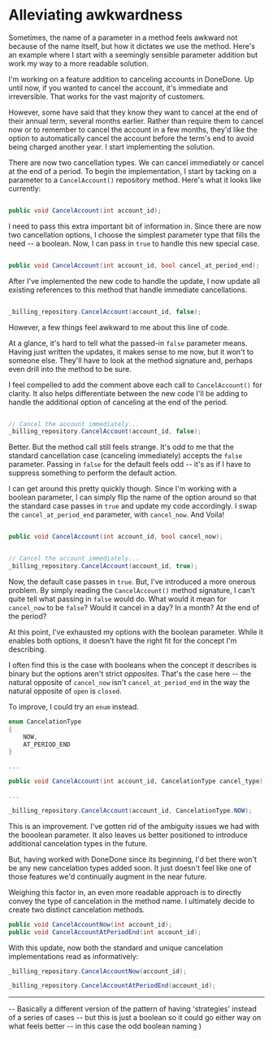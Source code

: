 # Alleviating awkwardness

Sometimes, the name of a parameter in a method feels awkward not because of the name itself, but how it dictates we use the method. Here's an example where I start with a seemingly sensible parameter addition but work my way to a more readable solution.

I'm working on a feature addition to canceling accounts in DoneDone. Up until now, if you wanted to cancel the account, it's immediate and irreversible. That works for the vast majority of customers.

However, some have said that they know they want to cancel at the end of their annual term, several months earlier. Rather than require them to cancel now or to remember to cancel the account in a few months, they'd like the option to automatically cancel the account before the term's end to avoid being charged another year. I start implementing the solution.

There are now two cancellation types. We can cancel immediately or cancel at the end of a period. To begin the implementation, I start by tacking on a parameter to a `CancelAccount()` repository method. Here's what it looks like currently:

```C#

public void CancelAccount(int account_id);

```

I need to pass this extra important bit of information in. Since there are now two cancellation options, I choose the simplest parameter type that fills the need -- a boolean. Now, I can pass in `true` to handle this new special case.

```C#

public void CancelAccount(int account_id, bool cancel_at_period_end);

```

After I've implemented the new code to handle the update, I now update all existing references to this method that handle immediate cancellations. 

```C#

_billing_repository.CancelAccount(account_id, false);

```

However, a few things feel awkward to me about this line of code.

At a glance, it's hard to tell what the passed-in `false` parameter means. Having just written the updates, it makes sense to me now, but it won't to someone else. They'll have to look at the method signature and, perhaps even drill into the method to be sure. 

I feel compelled to add the comment above each call to `CancelAccount()` for clarity.  It also helps differentiate between the new code I'll be adding to handle the additional option of canceling at the end of the period.

```C#

// Cancel the account immediately...
_billing_repository.CancelAccount(account_id, false);

```

Better. But the method call still feels strange. It's odd to me that the standard cancellation case (canceling immediately) accepts the `false` parameter. Passing in `false` for the default feels odd -- it's as if I have to suppress something to perform the default action.

I can get around this pretty quickly though. Since I'm working with a boolean parameter, I can simply flip the name of the option around so that the standard case passes in `true` and update my code accordingly. I swap the `cancel_at_period_end` parameter, with `cancel_now`. And Voila!

```C#

public void CancelAccount(int account_id, bool cancel_now);

```

```C#

// Cancel the account immediately...
_billing_repository.CancelAccount(account_id, true);

```

Now, the default case passes in `true`. But, I've introduced a more onerous problem. By simply reading the `CancelAccount()` method signature, I can't quite tell what passing in `false` would do. What would it mean for `cancel_now` to be `false`? Would it cancel in a day? In a month? At the end of the period? 

At this point, I've exhausted my options with the boolean parameter. While it enables both options, it doesn't have the right fit for the concept I'm describing.

I often find this is the case with booleans when the concept it describes is binary but the options aren't strict _opposites_. That's the case here -- the natural opposite of `cancel_now` isn't `cancel_at_period_end` in the way the natural opposite of `open` is `closed`.

To improve, I could try an `enum` instead.

```C#
enum CancelationType 
{
	NOW,
	AT_PERIOD_END
}

...

public void CancelAccount(int account_id, CancelationType cancel_type);

...

_billing_repository.CancelAccount(account_id, CancelationType.NOW);

```

This is an improvement. I've gotten rid of the ambiguity issues we had with the booolean parameter. It also leaves us better positioned to introduce additional cancelation types in the future.

But, having worked with DoneDone since its beginning, I'd bet there won't be any new cancelation types added soon. It just doesn't feel like one of those features we'd continually augment in the near future. 

Weighing this factor in, an even more readable approach is to directly convey the type of cancelation in the method name. I ultimately decide to create two distinct cancelation methods.

```C#
public void CancelAccountNow(int account_id);
public void CancelAccountAtPeriodEnd(int account_id);

```

With this update, now both the standard and unique cancelation implementations read as informatively:

```C#
_billing_repository.CancelAccountNow(account_id);

_billing_repository.CancelAccountAtPeriodEnd(account_id);

```

---------

-- Basically a different version of the pattern of having 'strategies' instead of a series of cases -- but this is just a boolean so it could go either way on what feels better -- in this case the odd boolean naming )
